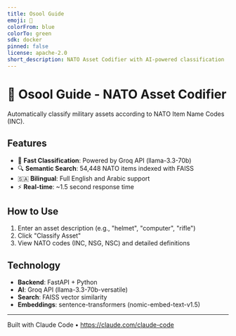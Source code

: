```yaml
---
title: Osool Guide
emoji: 🎯
colorFrom: blue
colorTo: green
sdk: docker
pinned: false
license: apache-2.0
short_description: NATO Asset Codifier with AI-powered classification
---
```


# 🎯 Osool Guide - NATO Asset Codifier

Automatically classify military assets according to NATO Item Name Codes (INC).

## Features

- 🚀 **Fast Classification**: Powered by Groq API (llama-3.3-70b)
- 🔍 **Semantic Search**: 54,448 NATO items indexed with FAISS
- 🇸🇦 **Bilingual**: Full English and Arabic support
- ⚡ **Real-time**: ~1.5 second response time

## How to Use

1. Enter an asset description (e.g., "helmet", "computer", "rifle")
2. Click "Classify Asset"
3. View NATO codes (INC, NSG, NSC) and detailed definitions

## Technology

- **Backend**: FastAPI + Python
- **AI**: Groq API (llama-3.3-70b-versatile)
- **Search**: FAISS vector similarity
- **Embeddings**: sentence-transformers (nomic-embed-text-v1.5)

---

Built with Claude Code • https://claude.com/claude-code

